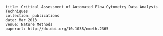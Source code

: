 
    title: Critical Assessment of Automated Flow Cytometry Data Analysis Techniques
    collection: publications
    date: Mar 2013
    venue: Nature Methods
    paperurl: http://dx.doi.org/10.1038/nmeth.2365
    